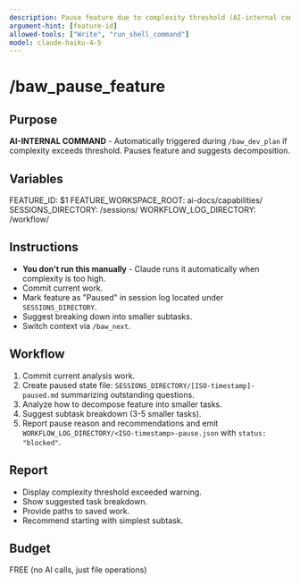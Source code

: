 ```yaml
---
description: Pause feature due to complexity threshold (AI-internal command)
argument-hint: [feature-id]
allowed-tools: ["Write", "run_shell_command"]
model: claude-haiku-4-5
---
```


# /baw_pause_feature

## Purpose
**AI-INTERNAL COMMAND** - Automatically triggered during `/baw_dev_plan` if complexity exceeds threshold. Pauses feature and suggests decomposition.

## Variables
FEATURE_ID: $1
FEATURE_WORKSPACE_ROOT: ai-docs/capabilities/
SESSIONS_DIRECTORY: <feature-workspace>/sessions/
WORKFLOW_LOG_DIRECTORY: <feature-workspace>/workflow/

## Instructions
- **You don't run this manually** - Claude runs it automatically when complexity is too high.
- Commit current work.
- Mark feature as "Paused" in session log located under `SESSIONS_DIRECTORY`.
- Suggest breaking down into smaller subtasks.
- Switch context via `/baw_next`.

## Workflow
1. Commit current analysis work.
2. Create paused state file: `SESSIONS_DIRECTORY/[ISO-timestamp]-paused.md` summarizing outstanding questions.
3. Analyze how to decompose feature into smaller tasks.
4. Suggest subtask breakdown (3-5 smaller tasks).
5. Report pause reason and recommendations and emit `WORKFLOW_LOG_DIRECTORY/<ISO-timestamp>-pause.json` with `status: "blocked"`.

## Report
- Display complexity threshold exceeded warning.
- Show suggested task breakdown.
- Provide paths to saved work.
- Recommend starting with simplest subtask.

## Budget
FREE (no AI calls, just file operations)
